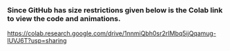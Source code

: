 ### Since GitHub has size restrictions given below is the Colab link to view the code and animations. 

https://colab.research.google.com/drive/1nnmiQbh0sr2rIMbq5ijQqamug-lUVJ6T?usp=sharing
